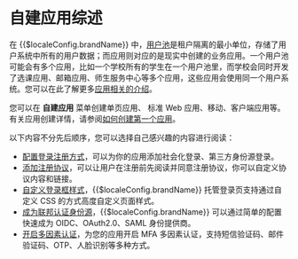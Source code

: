 # 自建应用综述

<LastUpdated/>

在 {{$localeConfig.brandName}} 中，[用户池](/concepts/user-pool.md)是租户隔离的最小单位，存储了用户系统中所有的用户数据；而应用则对应的是现实中创建的业务应用。一个用户池可能会有多个应用，比如一个学校所有的学生在一个用户池里，而学校会同时开发了选课应用、邮箱应用、师生服务中心等多个应用，这些应用会使用同一个用户系统。您可以在此了解更多[应用相关的介绍](/concepts/application.md)。

您可以在 **自建应用** 菜单创建单页应用、 标准 Web 应用、移动、客户端应用等。有关应用创建详情，请参阅[如何创建第一个应用](./create-app.md)。

以下内容不分先后顺序，您可以选择自己感兴趣的内容进行阅读：

- [配置登录注册方式](/guides/app-new/create-app/login-control.md)，可以为你的应用添加社会化登录、第三方身份源登录。
- [添加注册协议](/guides/app-new/create-app/customize-guard.md#登录注册协议)，可以让用户在注册前先阅读并同意注册协议，你可以自定义协议内容和链接。
- [自定义登录框样式](/guides/app-new/create-app/customize-guard.md#登录框样式)，{{$localeConfig.brandName}} 托管登录页支持通过自定义 CSS 的方式高度自定义页面样式。
- [成为联邦认证身份源](/guides/app-new/create-app/app-configuration.md)，{{$localeConfig.brandName}} 可以通过简单的配置快速成为 OIDC、OAuth2.0、SAML 身份提供商。
- [开启多因素认证](/guides/app-new/create-app/security-management.md#多因素认证)，为您的应用开启 MFA 多因素认证，支持短信验证码、邮件验证码、OTP、人脸识别等多种方式。

